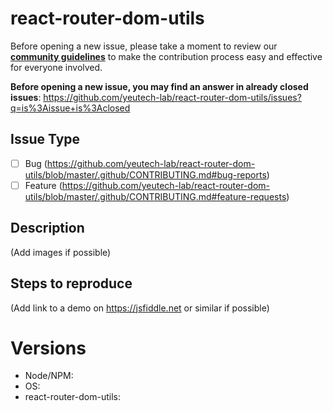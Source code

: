 # react-router-dom-utils

Before opening a new issue, please take a moment to review our [**community guidelines**](https://github.com/yeutech-lab/react-router-dom-utils/blob/master/.github/CONTRIBUTING.md) to make the contribution process easy and effective for everyone involved.

**Before opening a new issue, you may find an answer in already closed issues**:
https://github.com/yeutech-lab/react-router-dom-utils/issues?q=is%3Aissue+is%3Aclosed

## Issue Type

- [ ] Bug (https://github.com/yeutech-lab/react-router-dom-utils/blob/master/.github/CONTRIBUTING.md#bug-reports)
- [ ] Feature (https://github.com/yeutech-lab/react-router-dom-utils/blob/master/.github/CONTRIBUTING.md#feature-requests)

## Description

(Add images if possible)

## Steps to reproduce

(Add link to a demo on https://jsfiddle.net or similar if possible)

# Versions

- Node/NPM:
- OS:
- react-router-dom-utils:

